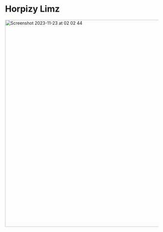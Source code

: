 # Horpizy Limz

<img width="681" alt="Screenshot 2023-11-23 at 02 02 44" src="https://github.com/devdein/horpizylimzfire.github.io/assets/100175732/bc6f1c53-069d-472d-96ab-dcfa50c0c032">